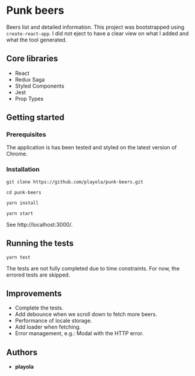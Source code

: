 # Punk beers

Beers list and detailed information. This project was bootstrapped using `create-react-app`. I did not eject to have a clear view on what I added and what the tool generated.

## Core libraries

* React
* Redux Saga
* Styled Components
* Jest
* Prop Types

## Getting started

### Prerequisites

The application is has been tested and styled on the latest version of Chrome.

### Installation

```
git clone https://github.com/playola/punk-beers.git

cd punk-beers

yarn install

yarn start
```
See http://localhost:3000/.

## Running the tests

```
yarn test
```
The tests are not fully completed due to time constraints. For now, the errored tests are skipped.

## Improvements

- Complete the tests.
- Add debounce when we scroll down to fetch more beers.
- Performance of locale storage.
- Add loader when fetching.
- Error management, e.g.: Modal with the HTTP error.

## Authors

- **playola**
